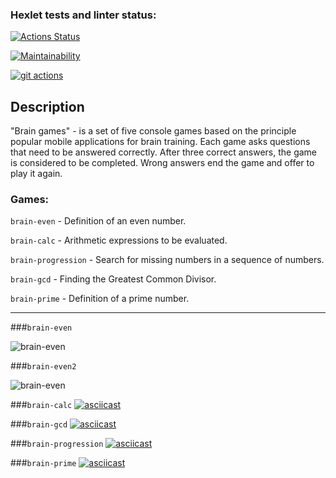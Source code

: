 ### Hexlet tests and linter status:
[![Actions Status](https://github.com/pavelpminaev/python-project-lvl1/workflows/hexlet-check/badge.svg)](https://github.com/pavelpminaev/python-project-lvl1/actions)

[![Maintainability](https://api.codeclimate.com/v1/badges/77afecb9ec83c0774e68/maintainability)](https://codeclimate.com/github/pavelpminaev/python-project-lvl1/maintainability)

[![git actions](https://github.com/pavelpminaev/python-project-lvl1/actions/workflows/github-actions.yml/badge.svg)](https://github.com/pavelpminaev/python-project-lvl1/actions/workflows/github-actions.yml)

## Description
"Brain games" - is a set of five console games based on the principle
popular mobile applications for brain training.
Each game asks questions that need to be answered correctly.
After three correct answers, the game is considered to be completed.
Wrong answers end the game and offer to play it again.
### Games: 
```brain-even``` - Definition of an even number.

```brain-calc``` - Arithmetic expressions to be evaluated.

```brain-progression``` - Search for missing numbers in a sequence of numbers.

```brain-gcd``` - Finding the Greatest Common Divisor.

```brain-prime``` - Definition of a prime number.

---
###```brain-even```

![brain-even](asciinema/brain-even.gif)

###```brain-even2```

![brain-even](https://github.com/pavelpminaev/python-project-lvl1/blob/main/asciinema/brain-even.gif)

###```brain-calc```
[![asciicast](https://asciinema.org/a/bnBAQfBlUTuP5LsBqe3J3sQx2.svg)](https://asciinema.org/a/bnBAQfBlUTuP5LsBqe3J3sQx2)

###```brain-gcd```
[![asciicast](https://asciinema.org/a/0f2ee0bj89gdOuIlWX4tmK5N1.svg)](https://asciinema.org/a/0f2ee0bj89gdOuIlWX4tmK5N1)

###```brain-progression```
[![asciicast](https://asciinema.org/a/WayISgGg3shU67imq02EhHyRU.svg)](https://asciinema.org/a/WayISgGg3shU67imq02EhHyRU)

###```brain-prime```
[![asciicast](https://asciinema.org/a/2zu1ylUNWduUH6kizagxiiUpM.svg)](https://asciinema.org/a/2zu1ylUNWduUH6kizagxiiUpM)

